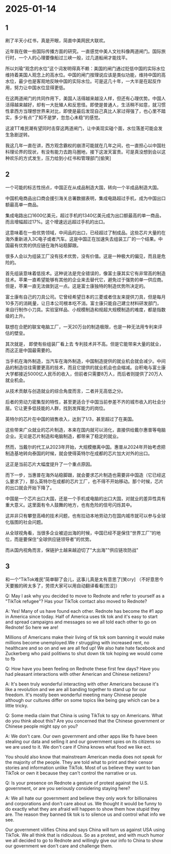 # 2025-01-14

## 1

刷了半天小红书，真是开眼，简直中美网民大联欢。

近年我在做一些国际传播方面的研究。一直感觉中美人文社科像两道闸门。国际旅行时，一个人的心理要像船过三峡一般，过几道船闸才能找平。

所以刘瑜“观念的水位”这个词发明得真不赖：美国的闸门通过贬低中国的实际水位维持着美国人观念上的高水位。中国的闸门按理说应该是类似功能，维持中国的高水位，最少也是客观地反映中国的实际水位。可是这几十年，一大半是在起反作用，努力让中国水位显得更低。

在这两道闸门的共同作用下，美国人活得越来越没人样，但还有心理优势。中国人活得越来越好，却有一大批殖人和反思怪。即使是普通人，生活稍不如意，就习惯性拿西方当理想世界来对比，即使是最后发现自己真比人家过得强了，也心里不踏实，多少有点“了知不是梦，忽忽心未稳”的感觉。

这波TT难民潮有望同时击穿这两道闸门，让中美现实碰个面，水位落差可能会发生急剧逆转。

我这几年一直在讲，西方观念霸权的崩溃可能就在几年之间，也一直担心以中国社科理论界的现状，有没有能力去跑马圈地，接下这泼天富贵。可是真没想到会以这种欢乐的方式发生，压力给到小红书和管理部门[偷笑]

## 2

一个可能的标志性拐点，中国正在从成品制造大国，转向一个半成品制造大国。

中国机电商品出口商会援引海关总署数据表明，集成电路超过手机，成为中国出口额最高单一商品。

集成电路出口1600亿美元，超过手机的1340亿美元成为出口额最高的单一商品，而且增幅超过17%。这个增速远远超过手机的出口。

这意味着在一些优势领域，中间品的出口，已经超过了制成品。这些芯片大量的在海外重新进入3C电子或者汽车。这是中国正在加速失去组装工厂的一个结果。中国最有优势的供应链在海外站稳脚跟。

很多人会以为组装工厂没有技术优势，没有价值。这是一种极大的偏见，而且是危险的。

首先组装意味着低技术。这种说法是完全错误的，像富士康其实它有非常高的制造技术。苹果一直希望能够有其他的企业来去替代它，避免过于强势的单一供应商。但是，苹果一直无法做到这一点。这是富士康独特的制造优势所决定的。

富士康有自己的刀具公司。它曾经希望日本的三菱或者住友来提供刀具，但是每月10多万的消耗量，让日本公司根本吃不消。富士康只能自己建立材料研发部门，来自行制作小刀具。实验室样品、小规模制造和规超大规模制造的难度，都是指数级的上升。

联想在合肥的联宝电脑工厂，一天20万台的制造极限，也是一种无法用专利来评估的壁垒。

其次就是， 即使有些组装厂看上去 专利技术并不高。但是它能带来大量的就业，而这正是中国最需要的。

当手机在海外制造，当汽车在海外制造，中国制造提供的就业机会就会减少。中间品的制造往往需要更高的技术，而且它提供的就业机会也会缩减。台积电与富士康大学都接近5000亿人民币的收入，但前者只需要8万人，而后者则提供了20万人就业机会。

从技术贡献与创造就业的综合角度而言，二者并无高低之分。

后者的劳动力密集型的特性，甚至更适合于中国当前参差不齐的城市收入的社会分层。它让更多低技能的人群，找到发挥能力的岗位。

英特尔的芯片在中国的销售收入，达到了1/3，甚至超过了在美国。

这些带来广众就业的芯片制造，本来在国内就可以消化，直接供给戴尔惠普等电脑企业。无论是芯片制造和电脑制造，都带来了稳定的就业。

然而，当戴尔的代工从2023年开始，大规模撤离中国。惠普从2024年开始考虑把制造基地转向泰国的时候，就会使得英特尔在成都的芯片加大对外的出口。

这正是当前芯片大幅度提升了一个重点原因。

而下一步，当惠普在海外站稳脚跟，就会要求芯片制造也需要非中国造（它已经这么要求了），那么英特尔在成都的芯片工厂，也不得不开始移动。那个时候，芯片的出口就会开始下降了。

中国是一个芯片出口大国，还是一个手机或电脑的出口大国，对就业的差异性具有重大意义。这里面有令人鼓舞的地方，也有危险的信号闪烁其中。

这并非只有攀登高峰的技术问题，也有拉动本地劳动力在国内城市就可以参与全球化版图的社会问题。

从全球视角看，当很多企业被迫出海的时候，中国已经不是保住“世界工厂”的地位，而是要保住“全球供应链领导者”的优势。

而从国内视角而言，保链护土越来越迫切了"大出海""供应链攻防战"

## 3

和一个“TikTok难民”简单聊了会儿，这事儿真是太有意思了[笑cry] （不好意思今天要搬的砖太多了，劳烦大家可以用自动翻译看看[苦涩]）

Q: May I ask why you decided to move to Rednote and refer to yourself as a "TikTok refugee"? Has your TikTok contact also moved to Rednote?

A: Yes! Many of us have found each other. Rednote has become the #1 app in America since today. Half of America uses tik tok and it's easy to start and spread campaigns and messages so we all told each other to go on Rednote! So here we are!

Millions of Americans make their living of tik tok som banning it would make millions become unemployed.We r struggling with increased rent, no healthcare and so on and we are all fed up! We also hate hate facebook and Zuckerberg who paid politiwns to shut down tik tok hoping we would come to fb

Q: How have you been feeling on Rednote these first few days? Have you had pleasant interactions with other American and Chinese netizens?

A: It's been truly wonderful interacting with other Americans because it's like a revolution and we are all banding together to stand up for our freedom. It's mostly been wonderful meeting many Chinese people although our cultures differ on some topics like being gay which can be a little tricky.

Q: Some media claim that China is using TikTok to spy on Americans. What do you think about this? Are you concerned that the Chinese government or Chinese people might spy on you?

A: We don't care. Our own government and other apps like fb have been stealing our data and selling it and our government spies on its citizens so we are used to it. We don't care if China knows what food we like ect.

You should also know that mainstream American media does not speak for the majority of the people. They are told what to print and their censor stories and information unlike TikTok. Most of us believe they want to ban TikTok or own it because they can't control the narrative or us.

Q: Is your presence on Rednote a gesture of protest against the U.S. government, or are you seriously considering staying here?

A: We all hate our government and believe they only work for billionaires and corporations and don't care about us. We thought it would be funny to do exactly what they are afraid will happen to show them how stupid they are. The reason they banned tik tok is to silence us and control what info we see.

Our government vilifies China and says China will turn us against USA using TikTok. We all think that is ridiculous. So as a protest, and with much humor we all decided to go to Rednote and willingly give our info to China to show our government we don't care and challenge them.

